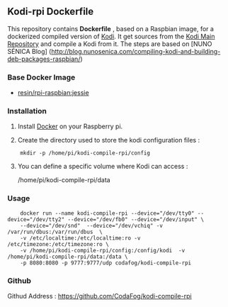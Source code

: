 ## Kodi-rpi Dockerfile

This repository contains **Dockerfile** , based on a Raspbian image, for a dockerized compiled version of [Kodi](https://kodi.tv/download).
It get sources from the [Kodi Main Repository](https://github.com/xbmc/xbmc/) and compile a Kodi from it.
The steps are based on [NUNO SÉNICA Blog] (http://blog.nunosenica.com/compiling-kodi-and-building-deb-packages-raspbian/)

### Base Docker Image

* [resin/rpi-raspbian:jessie](https://hub.docker.com/r/resin/rpi-raspbian/)

### Installation

1. Install [Docker](https://www.docker.com/) on your Raspberry pi.

2. Create the directory used to store the kodi configuration files :
```
    mkdir -p /home/pi/kodi-compile-rpi/config
```
3. You can define a specific volume where Kodi can access :

    /home/pi/kodi-compile-rpi/data

### Usage
```
    docker run --name kodi-compile-rpi --device="/dev/tty0" --device="/dev/tty2" --device="/dev/fb0" --device="/dev/input" \
    --device="/dev/snd"  --device="/dev/vchiq" -v /var/run/dbus:/var/run/dbus  \
    -v /etc/localtime:/etc/localtime:ro -v /etc/timezone:/etc/timezone:ro \
    -v /home/pi/kodi-compile-rpi/config:/config/kodi  -v /home/pi/kodi-compile-rpi/data:/data \
    -p 8080:8080 -p 9777:9777/udp codafog/kodi-compile-rpi 
```
### Github

Githud Address : https://github.com/CodaFog/kodi-compile-rpi
